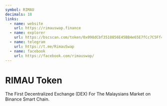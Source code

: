 ```yaml
---
symbol: RIMAU
decimals: 18
links:
  - name: website
    url: https://rimauswap.finance
  - name: explorer
    url: https://bscscan.com/token/0x098dCbf3518856E45BB4e65E7fCc7C5Ff4a2C16e
  - name: telegram
    url: https://t.me/RimauSwap
  - name: facebook
    url: https://facebook.com/rimauswap/
---
```


# RIMAU Token

The First Decentralized Exchange (DEX) For The Malaysians Market on Binance Smart Chain.
